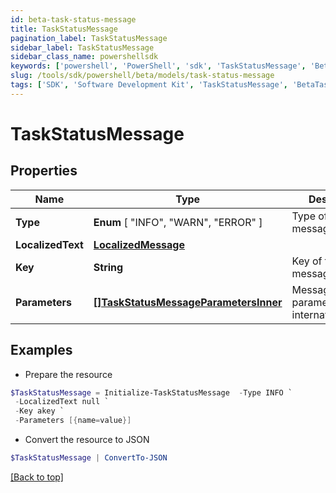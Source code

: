 ```yaml
---
id: beta-task-status-message
title: TaskStatusMessage
pagination_label: TaskStatusMessage
sidebar_label: TaskStatusMessage
sidebar_class_name: powershellsdk
keywords: ['powershell', 'PowerShell', 'sdk', 'TaskStatusMessage', 'BetaTaskStatusMessage'] 
slug: /tools/sdk/powershell/beta/models/task-status-message
tags: ['SDK', 'Software Development Kit', 'TaskStatusMessage', 'BetaTaskStatusMessage']
---
```



# TaskStatusMessage

## Properties

Name | Type | Description | Notes
------------ | ------------- | ------------- | -------------
**Type** |  **Enum** [  "INFO",    "WARN",    "ERROR" ] | Type of the message | [required]
**LocalizedText** | [**LocalizedMessage**](localized-message) |  | [required]
**Key** | **String** | Key of the message | [required]
**Parameters** | [**[]TaskStatusMessageParametersInner**](task-status-message-parameters-inner) | Message parameters for internationalization | [required]

## Examples

- Prepare the resource
```powershell
$TaskStatusMessage = Initialize-TaskStatusMessage  -Type INFO `
 -LocalizedText null `
 -Key akey `
 -Parameters [{name=value}]
```

- Convert the resource to JSON
```powershell
$TaskStatusMessage | ConvertTo-JSON
```


[[Back to top]](#) 

